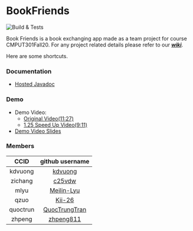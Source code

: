 
# BookFriends

![Build & Tests](https://github.com/CMPUT301F20T21/Book_Friends/workflows/Java%20CI%20with%20Gradle/badge.svg)

Book Friends is a book exchanging app made as a team project for course CMPUT301Fall20. For any project related details please refer to our [***wiki***](https://github.com/CMPUT301F20T21/Book_Friends/wiki). 

Here are some shortcuts.

### Documentation

- [Hosted Javadoc](https://cmput301f20t21.github.io/)

### Demo

- Demo Video:
   * [Original Video(11:27)](https://www.youtube.com/watch?v=PQ4g8PBDnDI&t=4s)
   * [1.25 Speed Up Video(9:11)](https://www.youtube.com/watch?v=6Qs0QUiF_mc)
- [Demo Video Slides](https://docs.google.com/presentation/d/1Xheis6xBQrTS7xIGtFPBlaiO9oUiYaDOzplo9Kx-3ew/edit?usp=sharing)

### Members

CCID | github username
:--: | :--:
kdvuong | [kdvuong](https://github.com/kdvuong)
zichang | [c25vdw](https://github.com/c25vdw)
mlyu | [Meilin-Lyu](https://github.com/Meilin-Lyu)
qzuo | [Kii-26](https://github.com/Kii-26)
quoctrun | [QuocTrungTran](https://github.com/QuocTrungTran)
zhpeng | [zhpeng811](https://github.com/zhpeng811)


